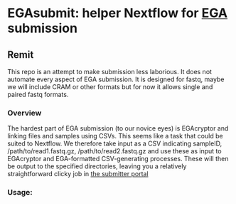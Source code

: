 # EGAsubmit: helper Nextflow for [EGA](https://ega-archive.org/) submission

## Remit
This repo is an attempt to make submission less laborious. It does not automate every aspect of EGA submission. It is designed for fastq, maybe we will include CRAM or other formats but for now it allows single and paired fastq formats.

### Overview
The hardest part of EGA submission (to our novice eyes) is EGAcryptor and linking files and samples using CSVs. This seems like a task that could be suited to Nextflow. We therefore take input as a CSV indicating sampleID, /path/to/read1.fastq.gz, /path/to/read2.fastq.gz and use these as input to EGAcryptor and EGA-formatted CSV-generating processes. These will then be output to the specified directories, leaving you a relatively straightforward clicky job in [the submitter portal](https://ega-archive.org/submitter-portal/)

### Usage:
